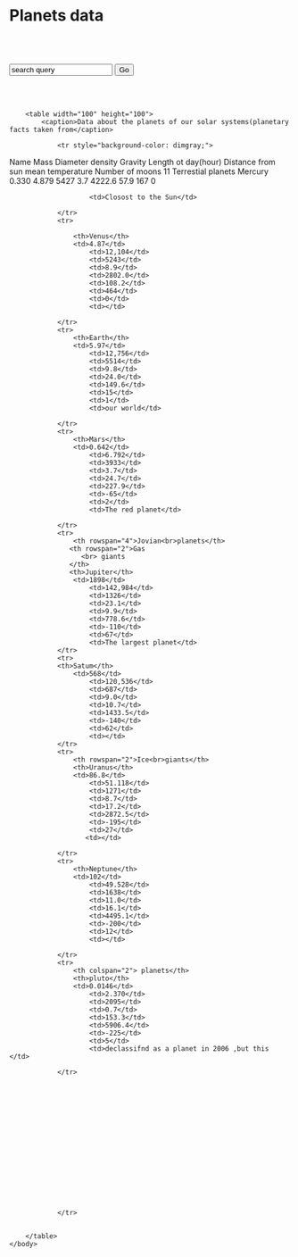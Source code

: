 <html>
    <head>
<style>
table,th,td{border: 2px solid}
#th1{b}

</style>
    </head>
    <body>
<h1><b>Planets data</b></h1>
    </body><br><br>
    <br>
    <body>
       <form >
          <input type="text" value="search query">
        <input type="submit" value="Go"></form>
    </body>
    <br>
    <br>
    <body>
        
        <table width="100" height="100">
            <caption>Data about the planets of our solar systems(planetary facts taken from</caption>
            
                <tr style="background-color: dimgray;">
<th colspan="2"></th>
<th>Name</th>
<th>Mass</th>
<th>Diameter</th>
<th>density</th>
<th>Gravity</th>
<th>Length ot day(hour)</th>
<th>Distance from sun </th>
<th>mean temperature</th>
<th>Number of moons</th>
<th colspan="6">11</th>
                </tr>
                <tr>
                    <th rowspan="4" colspan="2">Terrestial planets</th>
                    <th>Mercury</th>
                    <td>0.330</td>
                        <td>4.879</td>
                        <td>5427</td>
                        <td>3.7</td>
                        <td>4222.6</td>
                        <td>57.9</td>
                        <td>167</td>
                        <td>0</td>
                        
                        <td>Closost to the Sun</td>

                </tr>
                <tr>
                    
                    <th>Venus</th>
                    <td>4.87</td>
                        <td>12,104</td>
                        <td>5243</td>
                        <td>8.9</td>
                        <td>2802.0</td>
                        <td>108.2</td>
                        <td>464</td>
                        <td>0</td>
                        <td></td>
                        
                </tr>
                <tr>
                    <th>Earth</th>
                    <td>5.97</td>
                        <td>12,756</td>
                        <td>5514</td>
                        <td>9.8</td>
                        <td>24.0</td>
                        <td>149.6</td>
                        <td>15</td>
                        <td>1</td>
                        <td>our world</td>
                        
                </tr>
                <tr>
                    <th>Mars</th>
                    <td>0.642</td>
                        <td>6.792</td>
                        <td>3933</td>
                        <td>3.7</td>
                        <td>24.7</td>
                        <td>227.9</td>
                        <td>-65</td>
                        <td>2</td>
                        <td>The red planet</td>
                        
                </tr>
                <tr>
                    <th rowspan="4">Jovian<br>planets</th>
                   <th rowspan="2">Gas
                      <br> giants
                   </th>
                   <th>Jupiter</th>
                    <td>1898</td>
                        <td>142,984</td>
                        <td>1326</td>
                        <td>23.1</td>
                        <td>9.9</td>
                        <td>778.6</td>
                        <td>-110</td>
                        <td>67</td>
                        <td>The largest planet</td>
                </tr>
                <tr>
                <th>Satum</th>
                    <td>568</td>
                        <td>120,536</td>
                        <td>687</td>
                        <td>9.0</td>
                        <td>10.7</td>
                        <td>1433.5</td>
                        <td>-140</td>
                        <td>62</td>
                        <td></td>
                </tr>
                <tr>
                    <th rowspan="2">Ice<br>giants</th>
                    <th>Uranus</th>
                    <td>86.8</td>
                        <td>51.118</td>
                        <td>1271</td>
                        <td>8.7</td>
                        <td>17.2</td>
                        <td>2872.5</td>
                        <td>-195</td>
                        <td>27</td>
                       <td></td>
                         
                </tr>
                <tr>
                    <th>Neptune</th>
                    <td>102</td>
                        <td>49.528</td>
                        <td>1638</td>
                        <td>11.0</td>
                        <td>16.1</td>
                        <td>4495.1</td>
                        <td>-200</td>
                        <td>12</td>
                        <td></td>
                        
                </tr>
                <tr>
                    <th colspan="2"> planets</th>
                    <th>pluto</th>
                    <td>0.0146</td>
                        <td>2.370</td>
                        <td>2095</td>
                        <td>0.7</td>
                        <td>153.3</td>
                        <td>5906.4</td>
                        <td>-225</td>
                        <td>5</td>
                        <td>declassifnd as a planet in 2006 ,but this </td>
                        
                </tr>

                        














            
                </tr>

            
        </table>
    </body>
</html>

